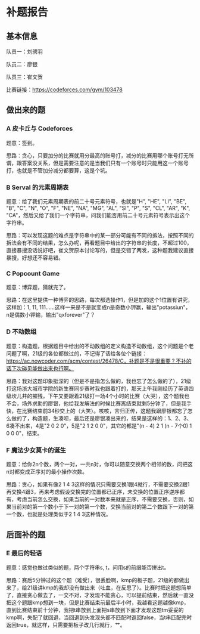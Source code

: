 # 补题报告

## 基本信息

队员一：刘骋羽

队员二：廖银

队员三：崔文贺

比赛链接：https://codeforces.com/gym/103478

## 做出来的题

### A 皮卡丘与 Codeforces

题意：签到。

思路：贪心，只要加分的比赛就用分最高的账号打，减分的比赛用哪个账号打无所谓，跟答案没关系，但是需要注意的是当我们只有一个账号时只能用这一个账号打，也就是不管加分减分都要算，这是个坑。

### B Serval 的元素周期表

题意：给了我们元素周期表的前二十号元素符号，也就是"H", "HE", "LI", "BE", "B", "C", "N", "O", "F", "NE", "NA", "MG", "AL", "SI", "P", "S", "CL", "AR", "K", "CA"，然后又给了我们一个字符串，问我们能否用前二十号元素符号表示出这个字符串。

思路：可以发现这题的难点是字符串中的某一部分可能有不同的拆法，按照不同的拆法会有不同的结果，怎么办呢，再看题目中给出的字符串的长度，不超过100，直接暴搜没话说好吧，崔文贺原本讨论写的，但是交错了两发，这种题我建议直接暴搜，好想还不容易错。

### C Popcount Game

题意：博弈题，猜就完了。

思路：在这里提供一种博弈的思路，每次都选操作1，但是加的这个1位置有讲究，这样加：1, 11, 111……这样一来是不是就变成n是奇数小钾赢，输出"potassiun"，n是偶数小钾输，输出"qxforever"了？

### D 不动数组

题意：构造题，根据题目中给出的不动数组的定义构造不动数组，这个问题是个老问题了啊，21级的各位都做过的，不记得了话给各位个链接：https://ac.nowcoder.com/acm/contest/26478/C，补题是不是很重要？不补的话下次碰见能做出来也行啊。

思路：我对这题印象挺深的（但是不是指怎么做的，我也忘了怎么做的了），21级打这场浙大城市学院的新生赛同步赛时我也跟着打的，那天上午我刚经历了英语四级坎儿井的摧残，下午又要跟着21级打一场4个小时的比赛（大哭），这个题我也不会，场外求助的廖银，他给我发解法的时候比赛离结束就剩5分钟了，但是我手快，在比赛结束前34秒交上的（大笑）。咳咳，言归正传，这题我跟廖银都忘了怎么做的了，构造题，生凑呗，最后还是廖银凑出来的，结果是这样的：1、2、3、6凑不出来，4是"2 0 2 0"，5是"2 1 2 0 0"，其它的都是"(n - 4) 2 1 (n - 7个0) 1 0 0 0"，结束。

### F 魔法少女莫卡的诞生

题意：给你2n个数，两个一对，一共n对，你可以随意交换两个相邻的数，问把这n对都变成正序对的最小操作次数。

思路：贪心，如果有像2 1 4 3这样的情况只需要交换1跟4就行，不需要交换2跟1再交换4跟3，再来考虑假设交换完的位置都已正序，未交换的位置正序逆序都有，考虑当前怎么交换，如果当前的一对数本来就是正序，不需要交换，否则，如果当前对的第一个数小于下一对的第一个数，交换当前对的第二个数跟下一对的第一个数，也就是处理类似于2 1 4 3这种情况。

## 后面补的题

### E 最后的轻语

题意：感觉也做过类似的题，两个字符串s, t，问用s的前缀能否拼出t。

思路：赛后5分钟过的这个题（难受），很丢脸啊，kmp的板子题，21级的都做出来了，给21级讲kmp的我却没有做出来（吐血，在反思了）。比赛时把这题想简单了，直接贪心做去了，一交不对，才发现不能贪心，可以提前结束，然后就一直没把这个题跟kmp想到一块，但是比赛结束前最后半小时，我越看这题越像kmp，直到比赛结束前十分钟，我把t串放到上面把s串放到下面才发现这题tm妥妥的kmp啊，失配了就回退，当回退到头发现头都不匹配时返回false，当t串匹配完时返回true，就这样，只需要把板子改几行就行，艹。
